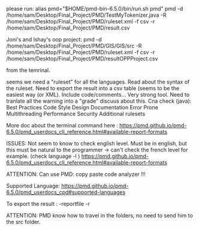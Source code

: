 please run:
alias pmd="$HOME/pmd-bin-6.5.0/bin/run.sh pmd"
pmd -d /home/sam/Desktop/Final_Project/PMD/TestMyTokenizer.java -R /home/sam/Desktop/Final_Project/PMD/ruleset.xml -f csv -r /home/sam/Desktop/Final_Project/PMD/result.csv


Joni's and Ishay's oop project:
pmd -d /home/sam/Desktop/Final_Project/PMD/GIS/GIS/src -R /home/sam/Desktop/Final_Project/PMD/ruleset.xml -f csv -r /home/sam/Desktop/Final_Project/PMD/resultOPPProject.csv


from the temrinal.

seems we need a "ruleset" for all the languages.
Read about the syntax of the ruleset.
Need to export the result into a csv table (seems to be the easiest way (or XML).
Include code/comments... Very strong tool.
Need to tranlate all the warning into a "grade" discuus about this.
Cna check (java):
    Best Practices
    Code Style
    Design
    Documentation
    Error Prone
    Multithreading
    Performance
    Security
    Additional rulesets

More doc about the terminal command here : https://pmd.github.io/pmd-6.5.0/pmd_userdocs_cli_reference.html#available-report-formats

ISSUES:
Not seem to know to check english level.
Must be in english, but this must be natural to the programmer -> can't check the french level for example. (check language <lang>
-l <lang>)  https://pmd.github.io/pmd-6.5.0/pmd_userdocs_cli_reference.html#available-report-formats

ATTENTION:
Can use PMD: copy paste code analyzer !!!

Supported Language:
https://pmd.github.io/pmd-6.5.0/pmd_userdocs_cpd#supported-languages

To export the result : -reportfile <path>
-r <path>

ATTENTION: PMD know how to travel in the folders, no need to send him to the src folder.



